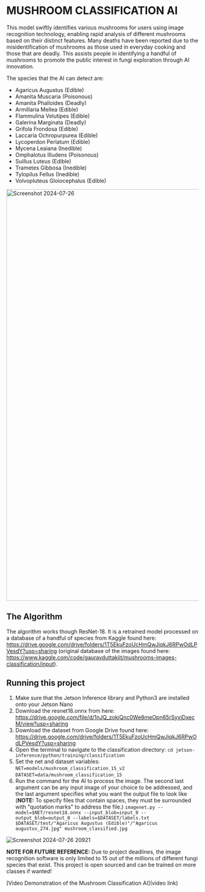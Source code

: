 # MUSHROOM CLASSIFICATION AI

This model swiftly identifies various mushrooms for users using image recognition technology, enabling rapid analysis of different mushrooms based on their distinct features. Many deaths have been reported due to the misidentification of mushrooms as those used in everyday cooking and those that are deadly. This assists people in identifying a handful of mushrooms to promote the public interest in fungi exploration through AI innovation.

The species that the AI can detect are:
- Agaricus Augustus (Edible)
- Amanita Muscaria (Poisonous)
- Amanita Phalloides (Deadly)
- Armillaria Mellea (Edible)
- Flammulina Velutipes (Edible)
- Galerina Marginata (Deadly)
- Grifola Frondosa (Edible)
- Laccaria Ochropurpurea (Edible)
- Lycoperdon Perlatum (Edible)
- Mycena Leaiana (Inedible)
- Omphalotus Illudens (Poisonous)
- Suillus Luteus (Edible)
- Trametes Gibbosa (Inedible)
- Tylopilus Fellus (Inedible)
- Volvopluteus Gloiocephalus (Edible)

<img width="1080" alt="Screenshot 2024-07-26" src="https://github.com/user-attachments/assets/a893adec-6eea-49e4-a2ae-ff3f44b8493a">

## The Algorithm

The algorithm works though ResNet-18. It is a retrained model processed on a database of a handful of species from Kaggle found here: https://drive.google.com/drive/folders/1T5EkuFzoUcHmQwJiqkJ6RPwOdLPVesdY?usp=sharing
(original database of the images found here: https://www.kaggle.com/code/gauravduttakiit/mushrooms-images-classification/input).

## Running this project

1. Make sure that the Jetson Inference library and Python3 are installed onto your Jetson Nano
2. Download the resnet18.onnx from here: https://drive.google.com/file/d/1nJQ_zokjQnc0We8meOpn65rSyyjDxecM/view?usp=sharing
3. Download the dataset from Google Drive found here: https://drive.google.com/drive/folders/1T5EkuFzoUcHmQwJiqkJ6RPwOdLPVesdY?usp=sharing
4. Open the terminal to navigate to the classification directory:
`cd jetson-inference/python/training/classification`
5. Set the net and dataset variables:
`NET=models/mushroom_classification_15_v2 `
`DATASET=data/mushroom_classification_15`
6. Run the command for the AI to process the image. The second last argument can be any input image of your choice to be addressed, and the last argument specifies what you want the output file to look like (**NOTE:** To specify files that contain spaces, they must be surrounded with "quotation marks" to address the file.)
`imagenet.py --model=$NET/resnet18.onnx --input_blob=input_0 --output_blob=output_0 --labels=$DATASET/labels.txt $DATASET/test/"Agaricus Augustus (Edible)"/"Agaricus augustus_274.jpg" mushroom_classified.jpg`

![Screenshot 2024-07-26 20921](https://github.com/user-attachments/assets/6288b476-72e8-42db-b9ac-2401812a8379)

**NOTE FOR FUTURE REFERENCE:** Due to project deadlines, the image recognition software is only limited to 15 out of the millions of different fungi species that exist. This project is open sourced and can be trained on more classes if wanted!

[Video Demonstration of the Mushroom Classification AI](video link)
